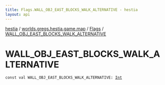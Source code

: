 ```yaml
---
title: Flags.WALL_OBJ_EAST_BLOCKS_WALK_ALTERNATIVE - hestia
layout: api
---
```


<div class='api-docs-breadcrumbs'><a href="../../index.html">hestia</a> / <a href="../index.html">worlds.gregs.hestia.game.map</a> / <a href="index.html">Flags</a> / <a href="./-w-a-l-l_-o-b-j_-e-a-s-t_-b-l-o-c-k-s_-w-a-l-k_-a-l-t-e-r-n-a-t-i-v-e.html">WALL_OBJ_EAST_BLOCKS_WALK_ALTERNATIVE</a></div>

# WALL_OBJ_EAST_BLOCKS_WALK_ALTERNATIVE

<div class="signature"><code><span class="keyword">const</span> <span class="keyword">val </span><span class="identifier">WALL_OBJ_EAST_BLOCKS_WALK_ALTERNATIVE</span><span class="symbol">: </span><a href="https://kotlinlang.org/api/latest/jvm/stdlib/kotlin/-int/index.html"><span class="identifier">Int</span></a></code></div>
